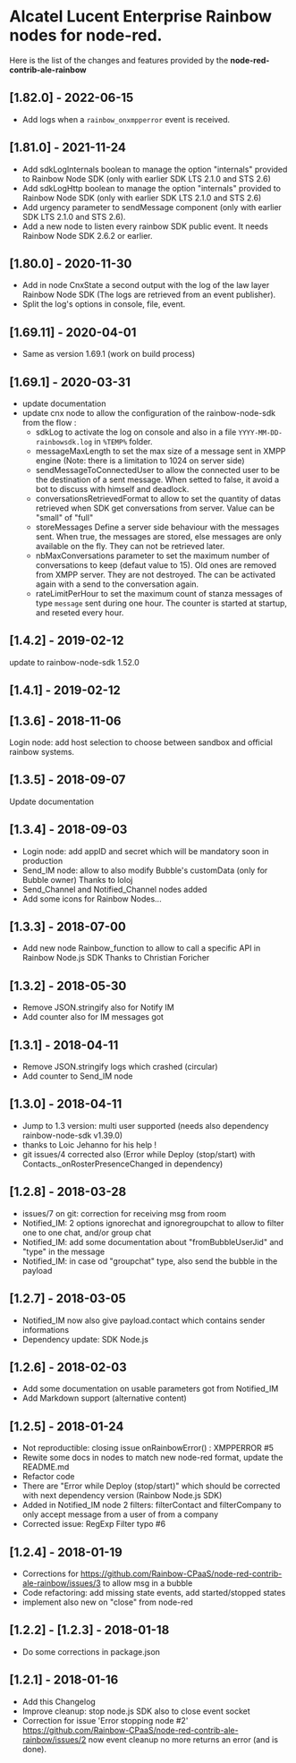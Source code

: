 # Alcatel Lucent Enterprise Rainbow nodes for node-red.

Here is the list of the changes and features provided by the **node-red-contrib-ale-rainbow**

## [1.82.0] - 2022-06-15
-   Add logs when a `rainbow_onxmpperror` event is received.

## [1.81.0] - 2021-11-24
-   Add sdkLogInternals boolean to manage the option "internals" provided to Rainbow Node SDK (only with earlier SDK LTS 2.1.0 and STS 2.6)
-   Add sdkLogHttp boolean to manage the option "internals" provided to Rainbow Node SDK (only with earlier SDK LTS 2.1.0 and STS 2.6)
-   Add urgency parameter to sendMessage component (only with earlier SDK LTS 2.1.0 and STS 2.6).
-   Add a new node to listen every rainbow SDK public event. It needs Rainbow Node SDK 2.6.2 or earlier.

## [1.80.0] - 2020-11-30
-   Add in node CnxState a second output with the log of the law layer Rainbow Node SDK (The logs are retrieved from an event publisher).
-   Split the log's options in console, file, event.

## [1.69.11] - 2020-04-01
-   Same as version 1.69.1 (work on build process)

## [1.69.1] - 2020-03-31
-   update documentation
-   update cnx node to allow the configuration of the rainbow-node-sdk from the flow :
    * sdkLog to activate the log on console and also in a file `YYYY-MM-DD-rainbowsdk.log` in `%TEMP%` folder.
    * messageMaxLength to set the max size of a message sent in XMPP engine (Note: there is a limitation to 1024 on server side)
    * sendMessageToConnectedUser to allow the connected user to be the destination of a sent message. When setted to false, it avoid a bot to discuss with himself and deadlock.
    * conversationsRetrievedFormat to allow to set the quantity of datas retrieved when SDK get conversations from server. Value can be "small" of "full"
    * storeMessages Define a server side behaviour with the messages sent. When true, the messages are stored, else messages are only available on the fly. They can not be retrieved later.
    * nbMaxConversations parameter to set the maximum number of conversations to keep (defaut value to 15). Old ones are removed from XMPP server. They are not destroyed. The can be activated again with a send to the conversation again.
    * rateLimitPerHour to set the maximum count of stanza messages of type `message` sent during one hour. The counter is started at startup, and reseted every hour.

## [1.4.2] - 2019-02-12
update to rainbow-node-sdk 1.52.0

## [1.4.1] - 2019-02-12

## [1.3.6] - 2018-11-06
Login node: add host selection to choose between sandbox and official rainbow systems.

## [1.3.5] - 2018-09-07
Update documentation

## [1.3.4] - 2018-09-03
- Login node: add appID and secret which will be mandatory soon in production
- Send_IM node: allow to also modify Bubble's customData (only for Bubble owner)
Thanks to loloj
- Send_Channel and Notified_Channel nodes added
- Add some icons for Rainbow Nodes...

## [1.3.3] - 2018-07-00
- Add new node Rainbow_function to allow to call a specific API in Rainbow Node.js SDK
Thanks to Christian Foricher

## [1.3.2] - 2018-05-30
- Remove JSON.stringify also for Notify IM
- Add counter also for IM messages got

## [1.3.1] - 2018-04-11
- Remove JSON.stringify logs which crashed (circular)
- Add counter to Send_IM node

## [1.3.0] - 2018-04-11
- Jump to 1.3 version: multi user supported (needs also dependency rainbow-node-sdk v1.39.0)
- thanks to Loic Jehanno for his help !
- git issues/4 corrected also (Error while Deploy (stop/start) with Contacts._onRosterPresenceChanged in dependency)

## [1.2.8] - 2018-03-28
- issues/7 on git: correction for receiving msg from room
- Notified_IM: 2 options ignorechat and ignoregroupchat to allow to filter one to one chat, and/or group chat
- Notified_IM: add some documentation about "fromBubbleUserJid" and "type" in the message
- Notified_IM: in case od "groupchat" type, also send the bubble in the payload

## [1.2.7] - 2018-03-05
- Notified_IM now also give payload.contact which contains sender informations
- Dependency update: SDK Node.js

## [1.2.6] - 2018-02-03
- Add some documentation on usable parameters got from Notified_IM
- Add Markdown support (alternative content)

## [1.2.5] - 2018-01-24
- Not reproductible: closing issue onRainbowError() : XMPPERROR #5
- Rewite some docs in nodes to match new node-red format, update the README.md
- Refactor code
- There are "Error while Deploy (stop/start)" which should be corrected with next dependency version (Rainbow Node.js SDK)
- Added in Notified_IM node 2 filters: filterContact and filterCompany to only accept message from a user of from a company
- Corrected issue: RegExp Filter typo #6

## [1.2.4] - 2018-01-19
- Corrections for https://github.com/Rainbow-CPaaS/node-red-contrib-ale-rainbow/issues/3 to allow msg in a bubble
- Code refactoring: add missing state events, add started/stopped states
- implement also new on "close" from node-red

## [1.2.2] - [1.2.3] - 2018-01-18
- Do some corrections in package.json

## [1.2.1] - 2018-01-16
- Add this Changelog
- Improve cleanup: stop node.js SDK also to close event socket
- Correction for issue 'Error stopping node #2'
  https://github.com/Rainbow-CPaaS/node-red-contrib-ale-rainbow/issues/2
  now event cleanup no more returns an error (and is done).
